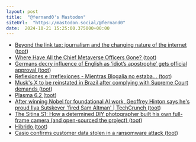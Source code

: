 ```yaml
---
layout: post
title:  "@fernand0's Mastodon"
siteUrl:  "https://mastodon.social/@fernand0"
date:  2024-10-21 15:25:00.375000+00:00
---
```

*  [Beyond the link tax: journalism and the changing nature of the internet ](https://www.halifaxexaminer.ca/beyond-the-link-tax-journalism-and-the-changing-nature-of-the-internet) ([toot](https://mastodon.social/@fernand0/113346104549231696))
*  [Where Have All the Chief Metaverse Officers Gone? ](https://www.wired.com/story/where-have-all-the-chief-metaverse-officers-gone) ([toot](https://mastodon.social/@fernand0/113345836151509893))
*  [Germans decry influence of English as ‘idiot’s apostrophe’ gets official approval ](https://www.theguardian.com/world/2024/oct/07/germany-influence-of-english-idiots-apostroph) ([toot](https://mastodon.social/@fernand0/113345183406515576))
*  [Reflexiones e Irreflexiones - Mientras Blogalia no estaba... ](http://fernand0.blogalia.com//historias/7889) ([toot](https://mastodon.social/@fernand0/113345011018677509))
*  [Musk&#39;s X to be reinstated in Brazil after complying with Supreme Court demands  ](https://www.npr.org/2024/10/08/nx-s1-5146510/brazil-x-twitter-court-reinstated-elon-musk) ([toot](https://mastodon.social/@fernand0/113344885957298568))
*  [Plasma 6.2 ](https://kde.org/announcements/plasma/6/6.2.0) ([toot](https://mastodon.social/@fernand0/113344678778549614))
*  [After winning Nobel for foundational AI work, Geoffrey Hinton says he's proud Ilya Sutskever 'fired Sam Altman' \| TechCrunch ](https://techcrunch.com/2024/10/09/after-winning-nobel-for-foundational-ai-work-geoffrey-hinton-says-hes-proud-ilya-sutskever-fired-sam-altman) ([toot](https://mastodon.social/@fernand0/113344493596478468))
*  [The Sitina S1: How a determined DIY photographer built his own full-frame camera (and open-sourced the project)  ](https://www.dpreview.com/articles/0535447263/the-sitina-s1-how-a-determined-diy-photographer-built-his-own-full-frame-camera) ([toot](https://mastodon.social/@fernand0/113343601767492323))
*  [Híbrido ](https://www.flickr.com/photos/fernand0/54050993137) ([toot](https://mastodon.social/@fernand0/113343596586740213))
*  [Casio confirms customer data stolen in a ransomware attack ](https://www.bleepingcomputer.com/news/security/casio-confirms-customer-data-stolen-in-a-ransomware-attack) ([toot](https://mastodon.social/@fernand0/113342808228518219))
